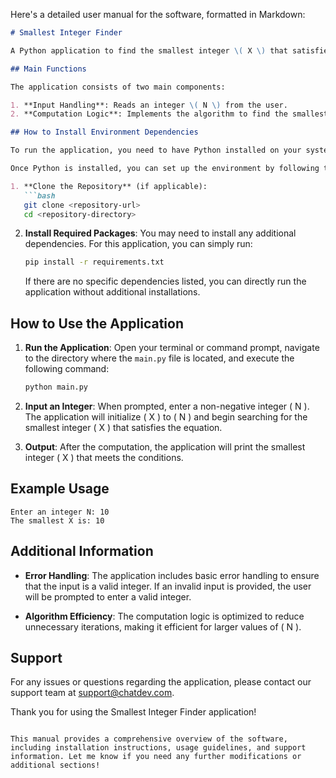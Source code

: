 Here's a detailed user manual for the software, formatted in Markdown:

```markdown
# Smallest Integer Finder

A Python application to find the smallest integer \( X \) that satisfies the equation \( X = a^3 + a^2b + ab^2 + b^3 \) for non-negative integers \( a \) and \( b \).

## Main Functions

The application consists of two main components:

1. **Input Handling**: Reads an integer \( N \) from the user.
2. **Computation Logic**: Implements the algorithm to find the smallest integer \( X \) that meets the specified conditions.

## How to Install Environment Dependencies

To run the application, you need to have Python installed on your system. You can download Python from [python.org](https://www.python.org/downloads/).

Once Python is installed, you can set up the environment by following these steps:

1. **Clone the Repository** (if applicable):
   ```bash
   git clone <repository-url>
   cd <repository-directory>
   ```

2. **Install Required Packages**:
   You may need to install any additional dependencies. For this application, you can simply run:
   ```bash
   pip install -r requirements.txt
   ```
   If there are no specific dependencies listed, you can directly run the application without additional installations.

## How to Use the Application

1. **Run the Application**:
   Open your terminal or command prompt, navigate to the directory where the `main.py` file is located, and execute the following command:
   ```bash
   python main.py
   ```

2. **Input an Integer**:
   When prompted, enter a non-negative integer \( N \). The application will initialize \( X \) to \( N \) and begin searching for the smallest integer \( X \) that satisfies the equation.

3. **Output**:
   After the computation, the application will print the smallest integer \( X \) that meets the conditions.

## Example Usage

```plaintext
Enter an integer N: 10
The smallest X is: 10
```

## Additional Information

- **Error Handling**: The application includes basic error handling to ensure that the input is a valid integer. If an invalid input is provided, the user will be prompted to enter a valid integer.

- **Algorithm Efficiency**: The computation logic is optimized to reduce unnecessary iterations, making it efficient for larger values of \( N \).

## Support

For any issues or questions regarding the application, please contact our support team at [support@chatdev.com](mailto:support@chatdev.com).

Thank you for using the Smallest Integer Finder application!
```

This manual provides a comprehensive overview of the software, including installation instructions, usage guidelines, and support information. Let me know if you need any further modifications or additional sections!